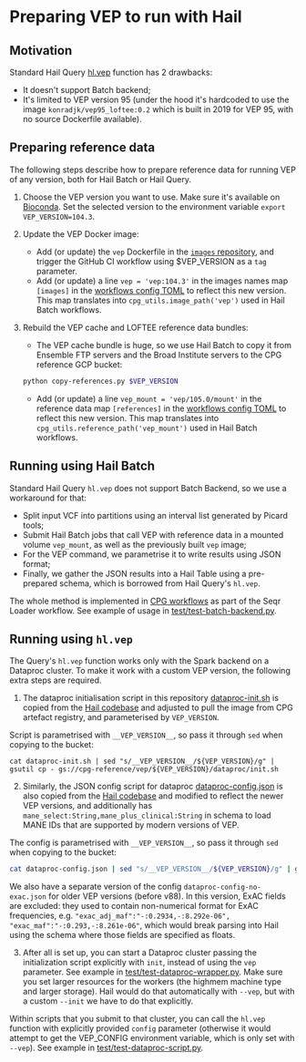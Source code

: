# Preparing VEP to run with Hail

## Motivation

Standard Hail Query [hl.vep](https://hail.is/docs/0.2/methods/genetics.html#hail.methods.vep) function has 2 drawbacks:

* It doesn't support Batch backend;
* It's limited to VEP version 95 (under the hood it's hardcoded to use the image `konradjk/vep95_loftee:0.2` which is built in 2019 for VEP 95, with no source Dockerfile available).

## Preparing reference data

The following steps describe how to prepare reference data for running VEP of any version, both for Hail Batch or Hail Query.

1. Choose the VEP version you want to use. Make sure it's available on [Bioconda](https://anaconda.org/bioconda/ensembl-vep/files). Set the selected version to the environment variable `export VEP_VERSION=104.3`.

2. Update the VEP Docker image:
   * Add (or update) the `vep` Dockerfile in the [`images` repository](https://github.com/populationgenomics/images/blob/07a2580c67886412ce1f0293274e7bd5e202a868/images/vep/Dockerfile), and trigger the GitHub CI workflow using $VEP_VERSION as a `tag` parameter.
   * Add (or update) a line `vep = 'vep:104.3'` in the images names map `[images]` in the [workflows config TOML](https://github.com/populationgenomics/production-pipelines/blob/main/configs/defaults/workflows.toml#L93) to reflect this new version. This map translates into `cpg_utils.image_path('vep')` used in Hail Batch workflows.

3. Rebuild the VEP cache and LOFTEE reference data bundles:
   * The VEP cache bundle is huge, so we use Hail Batch to copy it from Ensemble FTP servers and the Broad Institute servers to the CPG reference GCP bucket:

    ```bash
    python copy-references.py $VEP_VERSION
    ```
    
    * Add (or update) a line `vep_mount = 'vep/105.0/mount'` in the reference data map `[references]` in the [workflows config TOML](https://github.com/populationgenomics/production-pipelines/blob/main/configs/defaults/workflows.toml#L111) to reflect this new version. This map translates into `cpg_utils.reference_path('vep_mount')` used in Hail Batch workflows.


## Running using Hail Batch

Standard Hail Query `hl.vep` does not support Batch Backend, so we use a workaround for that:

* Split input VCF into partitions using an interval list generated by Picard tools; 
* Submit Hail Batch jobs that call VEP with reference data in a mounted volume `vep_mount`, as well as the previously built `vep` image;
* For the VEP command, we parametrise it to write results using JSON format; 
* Finally, we gather the JSON results into a Hail Table using a pre-prepared schema, which is borrowed from Hail Query's `hl.vep`. 

The whole method is implemented in [CPG workflows](https://github.com/populationgenomics/production-pipelines/blob/main/cpg_workflows/jobs/vep.py) as part of the Seqr Loader workflow. See example of usage in [test/test-batch-backend.py](test/test-batch-backend.py).

## Running using `hl.vep`

The Query's `hl.vep` function works only with the Spark backend on a Dataproc cluster. To make it work with a custom VEP version, the following extra steps are required.

1. The dataproc initialisation script in this repository [dataproc-init.sh](dataproc-init.sh) is copied from the [Hail codebase](https://github.com/hail-is/hail/blob/cc0a051740f4de08408e6a2094ffcb1c3158ee9c/hail/python/hailtop/hailctl/dataproc/resources/vep-GRCh38.sh) and adjusted to pull the image from CPG artefact registry, and parameterised by `VEP_VERSION`.

Script is parametrised with `__VEP_VERSION__`, so pass it through `sed` when copying to the bucket:

```shell
cat dataproc-init.sh | sed "s/__VEP_VERSION__/${VEP_VERSION}/g" | gsutil cp - gs://cpg-reference/vep/${VEP_VERSION}/dataproc/init.sh
```

2. Similarly, the JSON config script for dataproc [dataproc-config.json](dataproc-config.json) is also copied from the [Hail codebase](https://github.com/hail-is/hail/blob/cc0a051740f4de08408e6a2094ffcb1c3158ee9c/hail/python/hailtop/hailctl/hdinsight/resources/vep-GRCh38.json) and modified to reflect the newer VEP versions, and additionally has `mane_select:String,mane_plus_clinical:String` in schema to load MANE IDs that are supported by modern versions of VEP.

The config is parametrised with `__VEP_VERSION__`, so pass it through `sed` when copying to the bucket:

```sh
cat dataproc-config.json | sed "s/__VEP_VERSION__/${VEP_VERSION}/g" | gsutil cp - gs://cpg-reference/vep/${VEP_VERSION}/dataproc/config.json
```

We also have a separate version of the config `dataproc-config-no-exac.json` for older VEP versions (before v88). In this version, ExAC fields are excluded: they used to contain non-numerical format for ExAC frequencies, e.g. `"exac_adj_maf":"-:0.2934,-:8.292e-06", "exac_maf":"-:0.293,-:8.261e-06"`, which would break parsing into Hail using the schema where those fields are specified as floats. 

3. After all is set up, you can start a Dataproc cluster passing the initialization script explicitly with `init`, instead of using the `vep` parameter. See example in [test/test-dataproc-wrapper.py](test/test-dataproc-wrapper.py). Make sure you set larger resources for the workers (the highmem machine type and larger storage). Hail would do that automatically with `--vep`, but with a custom `--init` we have to do that explicitly.

Within scripts that you submit to that cluster, you can call the `hl.vep` function with explicitly provided `config` parameter (otherwise it would attempt to get the VEP_CONFIG environment variable, which is only set with `--vep`). See example in [test/test-dataproc-script.py](test/test-dataproc-script.py).

